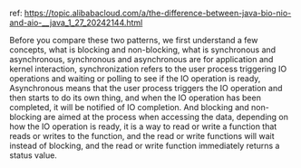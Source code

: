 
ref: https://topic.alibabacloud.com/a/the-difference-between-java-bio-nio-and-aio-__java_1_27_20242144.html

Before you compare these two patterns, we first understand a few concepts, what is blocking and non-blocking, what is synchronous and asynchronous, synchronous and asynchronous are for application and kernel interaction, synchronization refers to the user process triggering IO operations and waiting or polling to see if the IO operation is ready, Asynchronous means that the user process triggers the IO operation and then starts to do its own thing, and when the IO operation has been completed, it will be notified of IO completion. And blocking and non-blocking are aimed at the process when accessing the data, depending on how the IO operation is ready, it is a way to read or write a function that reads or writes to the function, and the read or write functions will wait instead of blocking, and the read or write function immediately returns a status value.
